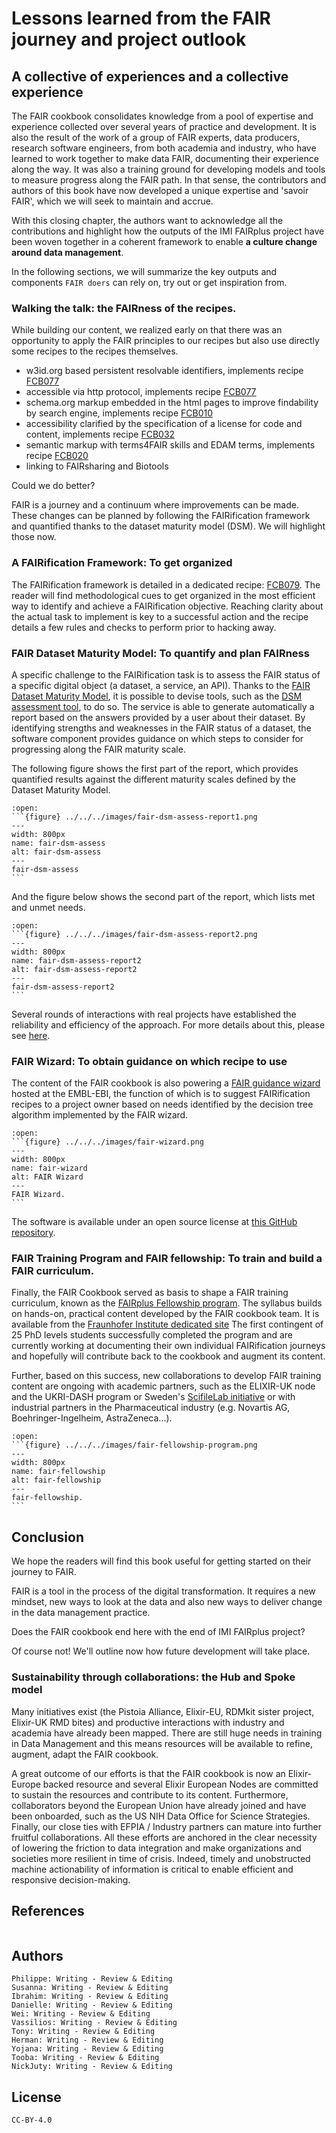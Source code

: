 # Lessons learned from the FAIR journey and project outlook

## A collective of experiences and a collective experience

The FAIR cookbook consolidates knowledge from a pool of expertise and experience collected over several years of practice and development. 
It is also the result of the work of a group of FAIR experts, data producers, research software engineers, from both 
academia and industry, who have learned to work together to make data FAIR, documenting their experience along the way. 
It was also a training ground for developing models and tools to measure progress along the FAIR path. 
In that sense, the contributors and authors of this book have now developed a unique expertise and 'savoir FAIR', 
which we will seek to maintain and accrue. 

With this closing chapter, the authors want to acknowledge all the contributions and highlight how the outputs of
the IMI FAIRplus project have been woven together in a coherent framework to enable **a culture change around data management**.

In the following sections, we will summarize the key outputs and components `FAIR doers` can rely on, try out or get inspiration from.


### Walking the talk: the FAIRness of the recipes.

While building our content, we realized early on that there was an opportunity to apply the FAIR principles to our recipes 
but also use directly some recipes to the recipes themselves.

* w3id.org based persistent resolvable identifiers, implements recipe [FCB077](https://w3id.org/faircookbook/FCB077)
* accessible via http protocol, implements recipe [FCB077](https://w3id.org/faircookbook/FCB077)
* schema.org markup embedded in the html pages to improve findability by search engine, implements recipe [FCB010](https://w3id.org/faircookbook/FCB010)
* accessibility clarified by the specification of a license for code and content,  implements recipe [FCB032](https://w3id.org/faircookbook/FCB032)
* semantic markup with terms4FAIR skills and EDAM terms, implements recipe [FCB020](https://w3id.org/faircookbook/FCB020) 
* linking to FAIRsharing and Biotools


Could we do better?

FAIR is a journey and a continuum where improvements can be made. 
These changes can be planned by following the FAIRification framework and quantified thanks to the dataset maturity model (DSM).
We will highlight those now.


### A FAIRification Framework: To get organized

The FAIRification framework is detailed in a dedicated recipe: [FCB079](https://w3id.org/faircookbook/FCB079).
The reader will find methodological cues to get organized in the most efficient way to identify and achieve a FAIRification objective.
Reaching clarity about the actual task to implement is key to a successful action and the recipe details a few rules and checks to perform 
prior to hacking away.


### FAIR Dataset Maturity Model: To quantify and plan FAIRness 

A specific challenge to the FAIRification task is to assess the FAIR status of a specific digital object (a dataset, a service, an API).
Thanks to the [FAIR Dataset Maturity Model](https://fairplus.github.io/Data-Maturity/), it is possible to devise tools, such as the 
[DSM assessment tool](https://github.com/FAIRplus/FAIR-DSM-Assessment-Tool), to do so.
The service is able to generate automatically a report based on the answers provided by a user about their dataset.
By identifying strengths and weaknesses in the FAIR status of a dataset, the software component provides guidance on
which steps to consider for progressing along the FAIR maturity scale.

The following figure shows the first part of the report, which provides quantified results against the different maturity scales
defined by the Dataset Maturity Model.

````{dropdown} 
:open:
```{figure} ../../../images/fair-dsm-assess-report1.png
---
width: 800px
name: fair-dsm-assess
alt: fair-dsm-assess
---
fair-dsm-assess
```
````

And the figure below shows the second part of the report, which lists met and unmet needs.


````{dropdown} 
:open:
```{figure} ../../../images/fair-dsm-assess-report2.png
---
width: 800px
name: fair-dsm-assess-report2
alt: fair-dsm-assess-report2
---
fair-dsm-assess-report2
```
````

Several rounds of interactions with real projects have established the reliability and efficiency of the approach.
For more details about this, please see [here](https://github.com/TODO).



### FAIR Wizard: To obtain guidance on which recipe to use

The content of the FAIR cookbook is also powering a [FAIR guidance wizard](https://www.ebi.ac.uk/ait/fair-wizard/) hosted 
at the EMBL-EBI, the function of which is to suggest FAIRification recipes to a project owner based on needs identified 
by the decision tree algorithm implemented by the FAIR wizard.


````{dropdown} 
:open:
```{figure} ../../../images/fair-wizard.png
---
width: 800px
name: fair-wizard
alt: FAIR Wizard
---
FAIR Wizard.
```
````

The software is available under an open source license at [this GitHub repository]().

### FAIR Training Program and FAIR fellowship: To train and build a FAIR curriculum.

Finally, the FAIR Cookbook served as basis to shape a FAIR training curriculum, known as the 
[FAIRplus Fellowship program](https://ilias.fraunhofer.de/goto.php?target=crs_15173&client_id=fraunhofer&lang=en).
The syllabus builds on hands-on, practical content developed by the FAIR cookbook team. 
It is available from the [Fraunhofer Institute dedicated site](https://ilias.fraunhofer.de/goto.php?target=crs_15173&client_id=fraunhofer&lang=en)
The first contingent of 25 PhD levels students successfully completed the program and are currently working at documenting their own individual 
FAIRification journeys and hopefully will contribute back to the cookbook and augment its content.

Further, based on this success, new collaborations to develop FAIR training content are ongoing with academic partners,
such as the ELIXIR-UK node and the UKRI-DASH program or Sweden's [ScifileLab initiative](https://www.scilifelab.se/)  or
with industrial partners in the Pharmaceutical industry (e.g. Novartis AG, Boehringer-Ingelheim, AstraZeneca...).


````{dropdown} 
:open:
```{figure} ../../../images/fair-fellowship-program.png
---
width: 800px
name: fair-fellowship
alt: fair-fellowship
---
fair-fellowship.
```
````








## Conclusion

We hope the readers will find this book useful for getting started on their journey to FAIR. 

FAIR is a tool in the process of the digital transformation. 
It requires a new mindset, new ways to look at the data and
also new ways to deliver change in the data management practice. 

Does the FAIR cookbook end here with the end of IMI FAIRplus project?

Of course not! We'll outline now how future development will take place.

### Sustainability through collaborations: the Hub and Spoke model 

Many initiatives exist (the Pistoia Alliance, Elixir-EU, RDMkit sister project, Elixir-UK RMD bites) and productive 
interactions with industry and academia have already been mapped. There are still huge needs in training in Data 
Management and this means resources will be available to refine, augment, adapt the FAIR cookbook.

A great outcome of our efforts is that the FAIR cookbook is now an Elixir-Europe backed resource and several Elixir European Nodes are 
committed to sustain the resources and contribute to its content. Furthermore, collaborators beyond the European Union 
have already joined and have been onboarded, such as the US NIH Data Office for Science Strategies. Finally, our close ties 
with EFPIA / Industry partners can mature into further fruitful collaborations. 
All these efforts are anchored in the clear necessity of lowering the friction to data integration and make organizations 
and societies more resilient in time of crisis.  Indeed, timely and unobstructed machine actionability of information 
is critical to enable efficient and responsive decision-making.


## References
````{dropdown} **References**
````


## Authors

````{authors_fairplus}
Philippe: Writing - Review & Editing
Susanna: Writing - Review & Editing
Ibrahim: Writing - Review & Editing
Danielle: Writing - Review & Editing
Wei: Writing - Review & Editing
Vassilios: Writing - Review & Editing
Tony: Writing - Review & Editing
Herman: Writing - Review & Editing
Yojana: Writing - Review & Editing
Tooba: Writing - Review & Editing
NickJuty: Writing - Review & Editing
````


## License

````{license_fairplus}
CC-BY-4.0
````

